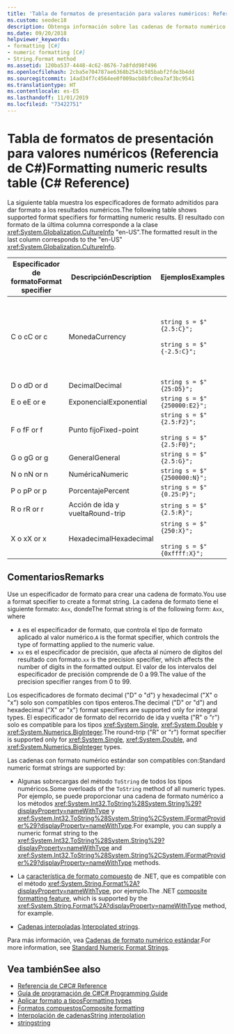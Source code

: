 ```yaml
---
title: 'Tabla de formatos de presentación para valores numéricos: Referencia de C#'
ms.custom: seodec18
description: Obtenga información sobre las cadenas de formato numérico estándar de C#
ms.date: 09/20/2018
helpviewer_keywords:
- formatting [C#]
- numeric formatting [C#]
- String.Format method
ms.assetid: 120ba537-4448-4c62-8676-7a8fdd98f496
ms.openlocfilehash: 2cba5e704787ae6368b2543c985babf2fde3b4dd
ms.sourcegitcommit: 14ad34f7c4564ee0f009acb8bfc0ea7af3bc9541
ms.translationtype: HT
ms.contentlocale: es-ES
ms.lasthandoff: 11/01/2019
ms.locfileid: "73422751"
---
```

# <a name="formatting-numeric-results-table-c-reference"></a><span data-ttu-id="7b9a1-103">Tabla de formatos de presentación para valores numéricos (Referencia de C#)</span><span class="sxs-lookup"><span data-stu-id="7b9a1-103">Formatting numeric results table (C# Reference)</span></span>

<span data-ttu-id="7b9a1-104">La siguiente tabla muestra los especificadores de formato admitidos para dar formato a los resultados numéricos.</span><span class="sxs-lookup"><span data-stu-id="7b9a1-104">The following table shows supported format specifiers for formatting numeric results.</span></span> <span data-ttu-id="7b9a1-105">El resultado con formato de la última columna corresponde a la clase <xref:System.Globalization.CultureInfo> "en-US".</span><span class="sxs-lookup"><span data-stu-id="7b9a1-105">The formatted result in the last column corresponds to the "en-US" <xref:System.Globalization.CultureInfo>.</span></span>

|<span data-ttu-id="7b9a1-106">Especificador de formato</span><span class="sxs-lookup"><span data-stu-id="7b9a1-106">Format specifier</span></span>|<span data-ttu-id="7b9a1-107">Descripción</span><span class="sxs-lookup"><span data-stu-id="7b9a1-107">Description</span></span>|<span data-ttu-id="7b9a1-108">Ejemplos</span><span class="sxs-lookup"><span data-stu-id="7b9a1-108">Examples</span></span>|<span data-ttu-id="7b9a1-109">Resultado</span><span class="sxs-lookup"><span data-stu-id="7b9a1-109">Result</span></span>|  
|----------------------|-----------------|--------------|------------|  
|<span data-ttu-id="7b9a1-110">C o c</span><span class="sxs-lookup"><span data-stu-id="7b9a1-110">C or c</span></span>|<span data-ttu-id="7b9a1-111">Moneda</span><span class="sxs-lookup"><span data-stu-id="7b9a1-111">Currency</span></span>|`string s = $"{2.5:C}";`<br /><br /> `string s = $"{-2.5:C}";`|<span data-ttu-id="7b9a1-112">$2.50</span><span class="sxs-lookup"><span data-stu-id="7b9a1-112">$2.50</span></span><br /><br /> <span data-ttu-id="7b9a1-113">($2.50)</span><span class="sxs-lookup"><span data-stu-id="7b9a1-113">($2.50)</span></span>|  
|<span data-ttu-id="7b9a1-114">D o d</span><span class="sxs-lookup"><span data-stu-id="7b9a1-114">D or d</span></span>|<span data-ttu-id="7b9a1-115">Decimal</span><span class="sxs-lookup"><span data-stu-id="7b9a1-115">Decimal</span></span>|`string s = $"{25:D5}";`|<span data-ttu-id="7b9a1-116">00025</span><span class="sxs-lookup"><span data-stu-id="7b9a1-116">00025</span></span>|  
|<span data-ttu-id="7b9a1-117">E o e</span><span class="sxs-lookup"><span data-stu-id="7b9a1-117">E or e</span></span>|<span data-ttu-id="7b9a1-118">Exponencial</span><span class="sxs-lookup"><span data-stu-id="7b9a1-118">Exponential</span></span>|`string s = $"{250000:E2}";`|<span data-ttu-id="7b9a1-119">2.50E+005</span><span class="sxs-lookup"><span data-stu-id="7b9a1-119">2.50E+005</span></span>|  
|<span data-ttu-id="7b9a1-120">F o f</span><span class="sxs-lookup"><span data-stu-id="7b9a1-120">F or f</span></span>|<span data-ttu-id="7b9a1-121">Punto fijo</span><span class="sxs-lookup"><span data-stu-id="7b9a1-121">Fixed-point</span></span>|`string s = $"{2.5:F2}";`<br /><br /> `string s = $"{2.5:F0}";`|<span data-ttu-id="7b9a1-122">2.50</span><span class="sxs-lookup"><span data-stu-id="7b9a1-122">2.50</span></span><br /><br /> <span data-ttu-id="7b9a1-123">3</span><span class="sxs-lookup"><span data-stu-id="7b9a1-123">3</span></span>|  
|<span data-ttu-id="7b9a1-124">G o g</span><span class="sxs-lookup"><span data-stu-id="7b9a1-124">G or g</span></span>|<span data-ttu-id="7b9a1-125">General</span><span class="sxs-lookup"><span data-stu-id="7b9a1-125">General</span></span>|`string s = $"{2.5:G}";`|<span data-ttu-id="7b9a1-126">2.5</span><span class="sxs-lookup"><span data-stu-id="7b9a1-126">2.5</span></span>|  
|<span data-ttu-id="7b9a1-127">N o n</span><span class="sxs-lookup"><span data-stu-id="7b9a1-127">N or n</span></span>|<span data-ttu-id="7b9a1-128">Numérica</span><span class="sxs-lookup"><span data-stu-id="7b9a1-128">Numeric</span></span>|`string s = $"{2500000:N}";`|<span data-ttu-id="7b9a1-129">2,500,000.00</span><span class="sxs-lookup"><span data-stu-id="7b9a1-129">2,500,000.00</span></span>|  
|<span data-ttu-id="7b9a1-130">P o p</span><span class="sxs-lookup"><span data-stu-id="7b9a1-130">P or p</span></span>|<span data-ttu-id="7b9a1-131">Porcentaje</span><span class="sxs-lookup"><span data-stu-id="7b9a1-131">Percent</span></span>|`string s = $"{0.25:P}";`|<span data-ttu-id="7b9a1-132">25.00 %</span><span class="sxs-lookup"><span data-stu-id="7b9a1-132">25.00%</span></span>|  
|<span data-ttu-id="7b9a1-133">R o r</span><span class="sxs-lookup"><span data-stu-id="7b9a1-133">R or r</span></span>|<span data-ttu-id="7b9a1-134">Acción de ida y vuelta</span><span class="sxs-lookup"><span data-stu-id="7b9a1-134">Round-trip</span></span>|`string s = $"{2.5:R}";`|<span data-ttu-id="7b9a1-135">2.5</span><span class="sxs-lookup"><span data-stu-id="7b9a1-135">2.5</span></span>|  
|<span data-ttu-id="7b9a1-136">X o x</span><span class="sxs-lookup"><span data-stu-id="7b9a1-136">X or x</span></span>|<span data-ttu-id="7b9a1-137">Hexadecimal</span><span class="sxs-lookup"><span data-stu-id="7b9a1-137">Hexadecimal</span></span>|`string s = $"{250:X}";`<br /><br /> `string s = $"{0xffff:X}";`|<span data-ttu-id="7b9a1-138">FA</span><span class="sxs-lookup"><span data-stu-id="7b9a1-138">FA</span></span><br /><br /> <span data-ttu-id="7b9a1-139">FFFF</span><span class="sxs-lookup"><span data-stu-id="7b9a1-139">FFFF</span></span>|  

## <a name="remarks"></a><span data-ttu-id="7b9a1-140">Comentarios</span><span class="sxs-lookup"><span data-stu-id="7b9a1-140">Remarks</span></span>

<span data-ttu-id="7b9a1-141">Use un especificador de formato para crear una cadena de formato.</span><span class="sxs-lookup"><span data-stu-id="7b9a1-141">You use a format specifier to create a format string.</span></span> <span data-ttu-id="7b9a1-142">La cadena de formato tiene el siguiente formato: `Axx`, donde</span><span class="sxs-lookup"><span data-stu-id="7b9a1-142">The format string is of the following form: `Axx`, where</span></span>

- <span data-ttu-id="7b9a1-143">`A` es el especificador de formato, que controla el tipo de formato aplicado al valor numérico.</span><span class="sxs-lookup"><span data-stu-id="7b9a1-143">`A` is the format specifier, which controls the type of formatting applied to the numeric value.</span></span>
- <span data-ttu-id="7b9a1-144">`xx` es el especificador de precisión, que afecta al número de dígitos del resultado con formato.</span><span class="sxs-lookup"><span data-stu-id="7b9a1-144">`xx` is the precision specifier, which affects the number of digits in the formatted output.</span></span> <span data-ttu-id="7b9a1-145">El valor de los intervalos del especificador de precisión comprende de 0 a 99.</span><span class="sxs-lookup"><span data-stu-id="7b9a1-145">The value of the precision specifier ranges from 0 to 99.</span></span>

<span data-ttu-id="7b9a1-146">Los especificadores de formato decimal ("D" o "d") y hexadecimal ("X" o "x") solo son compatibles con tipos enteros.</span><span class="sxs-lookup"><span data-stu-id="7b9a1-146">The decimal ("D" or "d") and hexadecimal ("X" or "x") format specifiers are supported only for integral types.</span></span> <span data-ttu-id="7b9a1-147">El especificador de formato del recorrido de ida y vuelta ("R" o "r") solo es compatible para los tipos <xref:System.Single>, <xref:System.Double> y <xref:System.Numerics.BigInteger>.</span><span class="sxs-lookup"><span data-stu-id="7b9a1-147">The round-trip ("R" or "r") format specifier is supported only for <xref:System.Single>, <xref:System.Double>, and <xref:System.Numerics.BigInteger> types.</span></span>

<span data-ttu-id="7b9a1-148">Las cadenas con formato numérico estándar son compatibles con:</span><span class="sxs-lookup"><span data-stu-id="7b9a1-148">Standard numeric format strings are supported by:</span></span>

- <span data-ttu-id="7b9a1-149">Algunas sobrecargas del método `ToString` de todos los tipos numéricos.</span><span class="sxs-lookup"><span data-stu-id="7b9a1-149">Some overloads of the `ToString` method of all numeric types.</span></span> <span data-ttu-id="7b9a1-150">Por ejemplo, se puede proporcionar una cadena de formato numérico a los métodos <xref:System.Int32.ToString%28System.String%29?displayProperty=nameWithType> y <xref:System.Int32.ToString%28System.String%2CSystem.IFormatProvider%29?displayProperty=nameWithType>.</span><span class="sxs-lookup"><span data-stu-id="7b9a1-150">For example, you can supply a numeric format string to the <xref:System.Int32.ToString%28System.String%29?displayProperty=nameWithType> and <xref:System.Int32.ToString%28System.String%2CSystem.IFormatProvider%29?displayProperty=nameWithType> methods.</span></span>

- <span data-ttu-id="7b9a1-151">La [característica de formato compuesto](../../../standard/base-types/composite-formatting.md) de .NET, que es compatible con el método <xref:System.String.Format%2A?displayProperty=nameWithType>, por ejemplo.</span><span class="sxs-lookup"><span data-stu-id="7b9a1-151">The .NET [composite formatting feature](../../../standard/base-types/composite-formatting.md), which is supported by the <xref:System.String.Format%2A?displayProperty=nameWithType> method, for example.</span></span>

- <span data-ttu-id="7b9a1-152">[Cadenas interpoladas](../tokens/interpolated.md).</span><span class="sxs-lookup"><span data-stu-id="7b9a1-152">[Interpolated strings](../tokens/interpolated.md).</span></span>

<span data-ttu-id="7b9a1-153">Para más información, vea [Cadenas de formato numérico estándar](../../../standard/base-types/standard-numeric-format-strings.md).</span><span class="sxs-lookup"><span data-stu-id="7b9a1-153">For more information, see [Standard Numeric Format Strings](../../../standard/base-types/standard-numeric-format-strings.md).</span></span>

## <a name="see-also"></a><span data-ttu-id="7b9a1-154">Vea también</span><span class="sxs-lookup"><span data-stu-id="7b9a1-154">See also</span></span>

- [<span data-ttu-id="7b9a1-155">Referencia de C#</span><span class="sxs-lookup"><span data-stu-id="7b9a1-155">C# Reference</span></span>](../index.md)
- [<span data-ttu-id="7b9a1-156">Guía de programación de C#</span><span class="sxs-lookup"><span data-stu-id="7b9a1-156">C# Programming Guide</span></span>](../../programming-guide/index.md)
- [<span data-ttu-id="7b9a1-157">Aplicar formato a tipos</span><span class="sxs-lookup"><span data-stu-id="7b9a1-157">Formatting types</span></span>](../../../standard/base-types/formatting-types.md)
- [<span data-ttu-id="7b9a1-158">Formatos compuestos</span><span class="sxs-lookup"><span data-stu-id="7b9a1-158">Composite formatting</span></span>](../../../standard/base-types/composite-formatting.md)
- [<span data-ttu-id="7b9a1-159">Interpolación de cadenas</span><span class="sxs-lookup"><span data-stu-id="7b9a1-159">String interpolation</span></span>](../tokens/interpolated.md)
- [<span data-ttu-id="7b9a1-160">string</span><span class="sxs-lookup"><span data-stu-id="7b9a1-160">string</span></span>](../builtin-types/reference-types.md)
